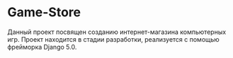 # Game-Store

Данный проект посвящен созданию интернет-магазина компьютерных игр. Проект находится в стадии разработки, реализуется с помощью фрейморка Django 5.0.
